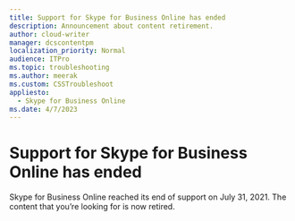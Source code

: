 ```yaml
---
title: Support for Skype for Business Online has ended
description: Announcement about content retirement.
author: cloud-writer
manager: dcscontentpm
localization_priority: Normal
audience: ITPro
ms.topic: troubleshooting
ms.author: meerak
ms.custom: CSSTroubleshoot
appliesto: 
  - Skype for Business Online
ms.date: 4/7/2023
---
```


# Support for Skype for Business Online has ended

Skype for Business Online reached its end of support on July 31, 2021. The content that you’re looking for is now retired.
